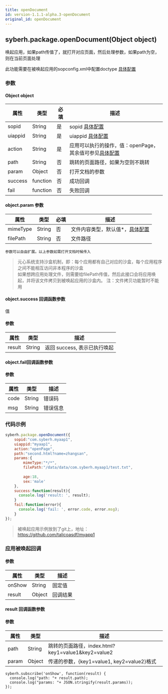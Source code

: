 ```yaml
---
title: openDocument
id: version-1.1.1-alpha.3-openDocument
original_id: openDocument
---
```


## syberh.package.openDocument(Object object)

唤起应用，如果path传值了，就打开对应页面，然后处理参数，如果path为空，则在当前页面处理

此功能需要在被唤起应用的sopconfig.xml中配置doctype [具体配置](../../app-config.html#doctype)

### 参数

#### Object object

| 属性    | 类型     | 必填 | 描述                                                         |
| ------- | -------- | -------- | ------------------------------------------------------------ |
| sopid | String | 是 | sopid [具体配置](../../app-config.html#sopconfig) |
| uiappid | String | 是 | uiappid [具体配置](../../app-config.html#uiapp) |
| action | String | 是 | 应用可以执行的操作，值：openPage，其余值可参见[具体配置](../../app-config.html#doctype) |
| path | String | 否 | 跳转的页面路径，如果为空则不跳转 |
| param | Object | 否 | 打开文档的参数 |
| success | function | 否       | 成功回调                                       |
| fail    | function | 否       | 失败回调                                       |

#### object.param 参数

| 属性     | 类型   | 必填 | 描述                                                     |
| -------- | ------ | ---- | -------------------------------------------------------- |
| mimeType | String | 否   | 文件内容类型，默认值*，[具体配置](../../app-config.html#doctype) |
| filePath | String | 否   | 文件路径                                                 |

```
参数可以自由扩展。以上参数如需打开文档时候传入
```

> 元心系统支持沙盒机制，即：每个应用都有自己对应的沙盒，每个应用程序之间不能相互访问非本程序的沙盒<br/>
> 如果想跨应用处理文件，则需要给filePath传值，然后此接口会将应用唤起，并将该文件拷贝到被唤起应用的沙盒内。
> 注：文件拷贝功能暂时不能用

#### object.success 回调函数参数
值
#### 参数
| 属性           | 类型    | 描述                                 |
| -------------- | ------  | ------------------------------------ |
| result | String | 返回 success, 表示已执行唤起 |

#### object.fail回调函数参数
#### 参数
| 属性 | 类型   | 描述     |
| ---- | ------ | -------- |
| code | String | 错误码   |
| msg  | String | 错误信息 |


### 代码示例
```js
syberh.package.openDocument({
    sopid:"com.syberh.myaap1",
    uiappid:"myaap1",
    action:"openPage",
    path:"second.html?name=zhangsan",
    params:{
        mimeType:"*/*",
        filePath:"/data/data/com.syberh.myaap1/test.txt",
              
        age:18,
        sex:'male'
    },
	success:function(result){
      console.log('result: ', result);
    }
    fail:function(error){
      console.log('fail: ', error.code, error.msg);
    }
});
```

> 被唤起应用示例放到了git上，地址：https://github.com/talicoasdf/myapp1

### 应用被唤起回调

#### 参数

| 属性    | 类型   | 描述     |
| ------- | ------ | -------- |
| onShow | String | 固定值   |
| result  | Object | 回调结果 |

#### result 回调函数参数

#### 参数

| 属性  | 类型   | 描述                                               |
| ----- | ------ | -------------------------------------------------- |
| path  | String | 跳转的页面路径，index.html?key1=value1&key2=value2 |
| param | Object | 传递的参数，{key1=value1, key2=value2}格式         |

```
syberh.subscribe('onShow', function(result) {
  console.log("path: "+ result.path);
  console.log("params: "+ JSON.stringify(result.params));
});
```